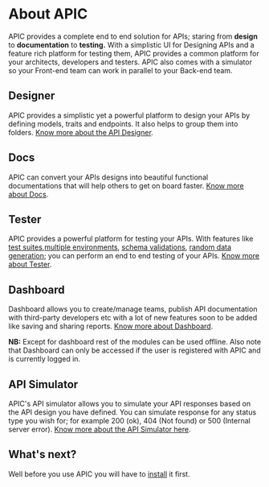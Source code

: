 # About APIC

APIC provides a complete end to end solution for APIs; staring from **design** to **documentation** to **testing.** With a simplistic UI for Designing APIs and a feature rich platform for testing them, APIC provides a common platform for your architects, developers and testers. APIC also comes with a simulator so your Front-end team can work in parallel to your Back-end team.

## Designer <a id="designer"></a>

APIC provides a simplistic yet a powerful platform to design your APIs by defining models, traits and endpoints. It also helps to group them into folders. [Know more about the API Designer](designer/).

## Docs <a id="docs"></a>

APIC can convert your APIs designs into beautiful functional documentations that will help others to get on board faster. [Know more about Docs](docs.md).

## Tester <a id="tester"></a>

APIC provides a powerful platform for testing your APIs. With features like [test suites](tester/creating-test-suits.md),[multiple environments](tester/using-environments.md), [schema validations](tester/response-schema-validation.md), [random data generation](tester/writing-test-cases.md); you can perform an end to end testing of your APIs. [Know more about Tester](tester/).

## Dashboard

Dashboard allows you to create/manage teams, publish API documentation with third-party developers etc with a lot of new features soon to be added like saving and sharing reports. [Know more about Dashboard](dashboard/).

**NB:** Except for dashboard rest of the modules can be used offline. Also note that Dashboard can only be accessed if the user is registered with APIC and is currently logged in.

## API Simulator

APIC's API simulator allows you to simulate your API responses based on the API design you have defined. You can simulate response for any status type you wish for; for example 200 \(ok\), 404 \(Not found\) or 500 \(Internal server error\). [Know more about the API Simulator here](simulator.md).

## What's next?

Well before you use APIC you will have to [install](installing-apic.md) it first.

